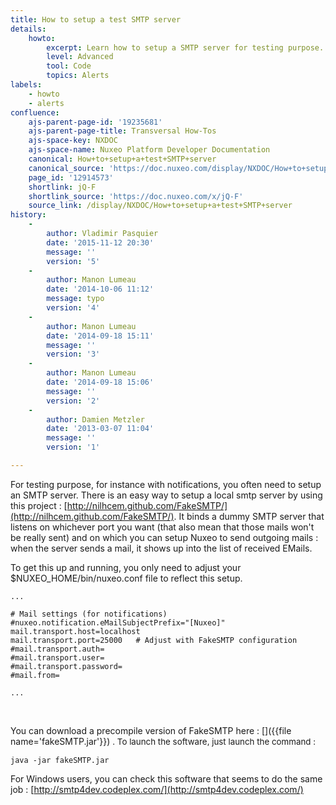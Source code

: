 ```yaml
---
title: How to setup a test SMTP server
details:
    howto:
        excerpt: Learn how to setup a SMTP server for testing purpose.
        level: Advanced
        tool: Code
        topics: Alerts
labels:
    - howto
    - alerts
confluence:
    ajs-parent-page-id: '19235681'
    ajs-parent-page-title: Transversal How-Tos
    ajs-space-key: NXDOC
    ajs-space-name: Nuxeo Platform Developer Documentation
    canonical: How+to+setup+a+test+SMTP+server
    canonical_source: 'https://doc.nuxeo.com/display/NXDOC/How+to+setup+a+test+SMTP+server'
    page_id: '12914573'
    shortlink: jQ-F
    shortlink_source: 'https://doc.nuxeo.com/x/jQ-F'
    source_link: /display/NXDOC/How+to+setup+a+test+SMTP+server
history:
    - 
        author: Vladimir Pasquier
        date: '2015-11-12 20:30'
        message: ''
        version: '5'
    - 
        author: Manon Lumeau
        date: '2014-10-06 11:12'
        message: typo
        version: '4'
    - 
        author: Manon Lumeau
        date: '2014-09-18 15:11'
        message: ''
        version: '3'
    - 
        author: Manon Lumeau
        date: '2014-09-18 15:06'
        message: ''
        version: '2'
    - 
        author: Damien Metzler
        date: '2013-03-07 11:04'
        message: ''
        version: '1'

---
```

For testing purpose, for instance with notifications, you often need to setup an SMTP server. There is an easy way to setup a local smtp server by using this project :&nbsp;[http://nilhcem.github.com/FakeSMTP/](http://nilhcem.github.com/FakeSMTP/). It binds a dummy SMTP server that listens on whichever port you want (that also mean that those mails won't be really sent) and on which you can setup Nuxeo to send outgoing mails : when the server sends a mail, it shows up into the list of received EMails.

To get this up and running, you only need to adjust your $NUXEO_HOME/bin/nuxeo.conf file to reflect this setup.

```
...

# Mail settings (for notifications)
#nuxeo.notification.eMailSubjectPrefix="[Nuxeo]"
mail.transport.host=localhost
mail.transport.port=25000   # Adjust with FakeSMTP configuration
#mail.transport.auth=
#mail.transport.user=
#mail.transport.password=
#mail.from=

...
```

&nbsp;

You can download a precompile version of FakeSMTP here :&nbsp;[]({{file name='fakeSMTP.jar'}}) <span style="font-size: 10.0pt;line-height: 13.0pt;">. To launch the software, just launch the command :</span>

```
java -jar fakeSMTP.jar
```

For Windows users, you can check this software that seems to do the same job :&nbsp;[http://smtp4dev.codeplex.com/](http://smtp4dev.codeplex.com/)

&nbsp;